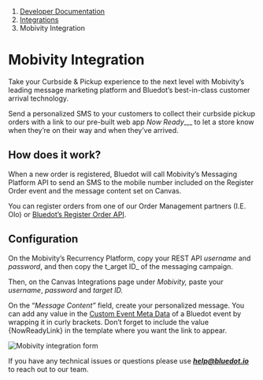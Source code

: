 1.  [Developer Documentation](https://docs.bluedot.io)
2.  [Integrations](https://docs.bluedot.io/integrations/)
3.  Mobivity Integration

Mobivity Integration
====================

Take your Curbside & Pickup experience to the next level with Mobivity’s leading message marketing platform and Bluedot’s best-in-class customer arrival technology. 

Send a personalized SMS to your customers to collect their curbside pickup orders with a link to our pre-built web app _Now Ready__,_ to let a store know when they’re on their way and when they’ve arrived.

How does it work?
-----------------

When a new order is registered, Bluedot will call Mobivity’s Messaging Platform API to send an SMS to the mobile number included on the Register Order event and the message content set on Canvas.

You can register orders from one of our Order Management partners (I.E. Olo) or [Bluedot’s Register Order API](https://events-docs.bluedot.io/#operation/registerOrder).

Configuration
-------------

On the Mobivity’s Recurrency Platform, copy your REST API _username_ and _password_, and then copy the t_arget ID_ of the messaging campaign. 

Then, on the Canvas Integrations page under _Mobivity,_ paste your _username_, _password_ and _target ID._

On the “_Message_ _Content”_ field, create your personalized message. You can add any value in the [Custom Event Meta Data](https://docs.bluedot.io/custom-event-metadata/) of a Bluedot event by wrapping it in curly brackets. Don’t forget to include the value {NowReadyLink} in the template where you want the link to appear.

![Mobivity integration form](https://docs.bluedot.io/wp-content/uploads/2022/03/mobivity_integration_form.png)

If you have any technical issues or questions please use [**_help@bluedot.io_**](mailto:help@bluedot.io) to reach out to our team.